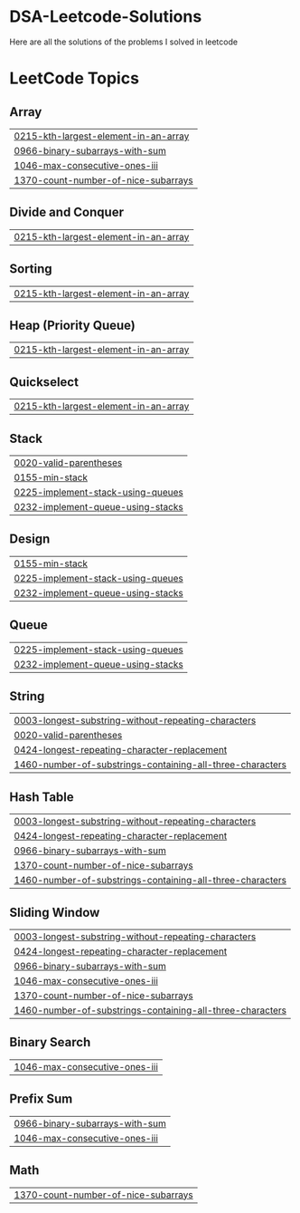# DSA-Leetcode-Solutions
Here are all the solutions of the problems I solved in leetcode

<!---LeetCode Topics Start-->
# LeetCode Topics
## Array
|  |
| ------- |
| [0215-kth-largest-element-in-an-array](https://github.com/Anichattrjee/DSA-Leetcode-Solutions/tree/master/0215-kth-largest-element-in-an-array) |
| [0966-binary-subarrays-with-sum](https://github.com/Anichattrjee/DSA-Leetcode-Solutions/tree/master/0966-binary-subarrays-with-sum) |
| [1046-max-consecutive-ones-iii](https://github.com/Anichattrjee/DSA-Leetcode-Solutions/tree/master/1046-max-consecutive-ones-iii) |
| [1370-count-number-of-nice-subarrays](https://github.com/Anichattrjee/DSA-Leetcode-Solutions/tree/master/1370-count-number-of-nice-subarrays) |
## Divide and Conquer
|  |
| ------- |
| [0215-kth-largest-element-in-an-array](https://github.com/Anichattrjee/DSA-Leetcode-Solutions/tree/master/0215-kth-largest-element-in-an-array) |
## Sorting
|  |
| ------- |
| [0215-kth-largest-element-in-an-array](https://github.com/Anichattrjee/DSA-Leetcode-Solutions/tree/master/0215-kth-largest-element-in-an-array) |
## Heap (Priority Queue)
|  |
| ------- |
| [0215-kth-largest-element-in-an-array](https://github.com/Anichattrjee/DSA-Leetcode-Solutions/tree/master/0215-kth-largest-element-in-an-array) |
## Quickselect
|  |
| ------- |
| [0215-kth-largest-element-in-an-array](https://github.com/Anichattrjee/DSA-Leetcode-Solutions/tree/master/0215-kth-largest-element-in-an-array) |
## Stack
|  |
| ------- |
| [0020-valid-parentheses](https://github.com/Anichattrjee/DSA-Leetcode-Solutions/tree/master/0020-valid-parentheses) |
| [0155-min-stack](https://github.com/Anichattrjee/DSA-Leetcode-Solutions/tree/master/0155-min-stack) |
| [0225-implement-stack-using-queues](https://github.com/Anichattrjee/DSA-Leetcode-Solutions/tree/master/0225-implement-stack-using-queues) |
| [0232-implement-queue-using-stacks](https://github.com/Anichattrjee/DSA-Leetcode-Solutions/tree/master/0232-implement-queue-using-stacks) |
## Design
|  |
| ------- |
| [0155-min-stack](https://github.com/Anichattrjee/DSA-Leetcode-Solutions/tree/master/0155-min-stack) |
| [0225-implement-stack-using-queues](https://github.com/Anichattrjee/DSA-Leetcode-Solutions/tree/master/0225-implement-stack-using-queues) |
| [0232-implement-queue-using-stacks](https://github.com/Anichattrjee/DSA-Leetcode-Solutions/tree/master/0232-implement-queue-using-stacks) |
## Queue
|  |
| ------- |
| [0225-implement-stack-using-queues](https://github.com/Anichattrjee/DSA-Leetcode-Solutions/tree/master/0225-implement-stack-using-queues) |
| [0232-implement-queue-using-stacks](https://github.com/Anichattrjee/DSA-Leetcode-Solutions/tree/master/0232-implement-queue-using-stacks) |
## String
|  |
| ------- |
| [0003-longest-substring-without-repeating-characters](https://github.com/Anichattrjee/DSA-Leetcode-Solutions/tree/master/0003-longest-substring-without-repeating-characters) |
| [0020-valid-parentheses](https://github.com/Anichattrjee/DSA-Leetcode-Solutions/tree/master/0020-valid-parentheses) |
| [0424-longest-repeating-character-replacement](https://github.com/Anichattrjee/DSA-Leetcode-Solutions/tree/master/0424-longest-repeating-character-replacement) |
| [1460-number-of-substrings-containing-all-three-characters](https://github.com/Anichattrjee/DSA-Leetcode-Solutions/tree/master/1460-number-of-substrings-containing-all-three-characters) |
## Hash Table
|  |
| ------- |
| [0003-longest-substring-without-repeating-characters](https://github.com/Anichattrjee/DSA-Leetcode-Solutions/tree/master/0003-longest-substring-without-repeating-characters) |
| [0424-longest-repeating-character-replacement](https://github.com/Anichattrjee/DSA-Leetcode-Solutions/tree/master/0424-longest-repeating-character-replacement) |
| [0966-binary-subarrays-with-sum](https://github.com/Anichattrjee/DSA-Leetcode-Solutions/tree/master/0966-binary-subarrays-with-sum) |
| [1370-count-number-of-nice-subarrays](https://github.com/Anichattrjee/DSA-Leetcode-Solutions/tree/master/1370-count-number-of-nice-subarrays) |
| [1460-number-of-substrings-containing-all-three-characters](https://github.com/Anichattrjee/DSA-Leetcode-Solutions/tree/master/1460-number-of-substrings-containing-all-three-characters) |
## Sliding Window
|  |
| ------- |
| [0003-longest-substring-without-repeating-characters](https://github.com/Anichattrjee/DSA-Leetcode-Solutions/tree/master/0003-longest-substring-without-repeating-characters) |
| [0424-longest-repeating-character-replacement](https://github.com/Anichattrjee/DSA-Leetcode-Solutions/tree/master/0424-longest-repeating-character-replacement) |
| [0966-binary-subarrays-with-sum](https://github.com/Anichattrjee/DSA-Leetcode-Solutions/tree/master/0966-binary-subarrays-with-sum) |
| [1046-max-consecutive-ones-iii](https://github.com/Anichattrjee/DSA-Leetcode-Solutions/tree/master/1046-max-consecutive-ones-iii) |
| [1370-count-number-of-nice-subarrays](https://github.com/Anichattrjee/DSA-Leetcode-Solutions/tree/master/1370-count-number-of-nice-subarrays) |
| [1460-number-of-substrings-containing-all-three-characters](https://github.com/Anichattrjee/DSA-Leetcode-Solutions/tree/master/1460-number-of-substrings-containing-all-three-characters) |
## Binary Search
|  |
| ------- |
| [1046-max-consecutive-ones-iii](https://github.com/Anichattrjee/DSA-Leetcode-Solutions/tree/master/1046-max-consecutive-ones-iii) |
## Prefix Sum
|  |
| ------- |
| [0966-binary-subarrays-with-sum](https://github.com/Anichattrjee/DSA-Leetcode-Solutions/tree/master/0966-binary-subarrays-with-sum) |
| [1046-max-consecutive-ones-iii](https://github.com/Anichattrjee/DSA-Leetcode-Solutions/tree/master/1046-max-consecutive-ones-iii) |
## Math
|  |
| ------- |
| [1370-count-number-of-nice-subarrays](https://github.com/Anichattrjee/DSA-Leetcode-Solutions/tree/master/1370-count-number-of-nice-subarrays) |
<!---LeetCode Topics End-->